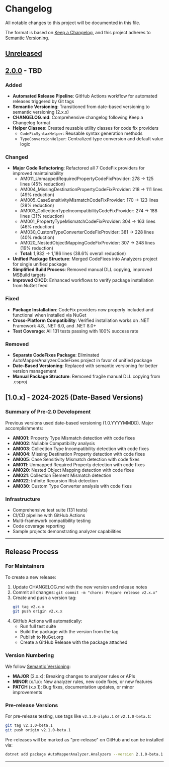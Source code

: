 # Changelog

All notable changes to this project will be documented in this file.

The format is based on [Keep a Changelog](https://keepachangelog.com/en/1.0.0/),
and this project adheres to [Semantic Versioning](https://semver.org/spec/v2.0.0.html).

## [Unreleased]

## [2.0.0] - TBD

### Added
- **Automated Release Pipeline**: GitHub Actions workflow for automated releases triggered by Git tags
- **Semantic Versioning**: Transitioned from date-based versioning to semantic versioning (2.x.x)
- **CHANGELOG.md**: Comprehensive changelog following Keep a Changelog format
- **Helper Classes**: Created reusable utility classes for code fix providers
  - `CodeFixSyntaxHelper`: Reusable syntax generation methods
  - `TypeConversionHelper`: Centralized type conversion and default value logic

### Changed
- **Major Code Refactoring**: Refactored all 7 CodeFix providers for improved maintainability
  - AM011_UnmappedRequiredPropertyCodeFixProvider: 278 → 125 lines (45% reduction)
  - AM004_MissingDestinationPropertyCodeFixProvider: 218 → 111 lines (49% reduction)
  - AM005_CaseSensitivityMismatchCodeFixProvider: 170 → 123 lines (28% reduction)
  - AM003_CollectionTypeIncompatibilityCodeFixProvider: 274 → 188 lines (31% reduction)
  - AM001_PropertyTypeMismatchCodeFixProvider: 304 → 163 lines (46% reduction)
  - AM030_CustomTypeConverterCodeFixProvider: 381 → 228 lines (40% reduction)
  - AM020_NestedObjectMappingCodeFixProvider: 307 → 248 lines (19% reduction)
  - **Total**: 1,932 → 1,186 lines (38.6% overall reduction)
- **Unified Package Structure**: Merged CodeFixes into Analyzers project for single unified package
- **Simplified Build Process**: Removed manual DLL copying, improved MSBuild targets
- **Improved CI/CD**: Enhanced workflows to verify package installation from NuGet feed

### Fixed
- **Package Installation**: CodeFix providers now properly included and functional when installed via NuGet
- **Cross-Platform Compatibility**: Verified installation works on .NET Framework 4.8, .NET 6.0, and .NET 8.0+
- **Test Coverage**: All 131 tests passing with 100% success rate

### Removed
- **Separate CodeFixes Package**: Eliminated AutoMapperAnalyzer.CodeFixes project in favor of unified package
- **Date-Based Versioning**: Replaced with semantic versioning for better version management
- **Manual Package Structure**: Removed fragile manual DLL copying from .csproj

## [1.0.x] - 2024-2025 (Date-Based Versions)

### Summary of Pre-2.0 Development
Previous versions used date-based versioning (1.0.YYYYMMDD). Major accomplishments:

- **AM001**: Property Type Mismatch detection with code fixes
- **AM002**: Nullable Compatibility analysis
- **AM003**: Collection Type Incompatibility detection with code fixes
- **AM004**: Missing Destination Property detection with code fixes
- **AM005**: Case Sensitivity Mismatch detection with code fixes
- **AM011**: Unmapped Required Property detection with code fixes
- **AM020**: Nested Object Mapping detection with code fixes
- **AM021**: Collection Element Mismatch detection
- **AM022**: Infinite Recursion Risk detection
- **AM030**: Custom Type Converter analysis with code fixes

### Infrastructure
- Comprehensive test suite (131 tests)
- CI/CD pipeline with GitHub Actions
- Multi-framework compatibility testing
- Code coverage reporting
- Sample projects demonstrating analyzer capabilities

---

## Release Process

### For Maintainers

To create a new release:

1. Update CHANGELOG.md with the new version and release notes
2. Commit all changes: `git commit -m "chore: Prepare release v2.x.x"`
3. Create and push a version tag:
   ```bash
   git tag v2.x.x
   git push origin v2.x.x
   ```
4. GitHub Actions will automatically:
   - Run full test suite
   - Build the package with the version from the tag
   - Publish to NuGet.org
   - Create a GitHub Release with the package attached

### Version Numbering

We follow [Semantic Versioning](https://semver.org/):

- **MAJOR** (2.x.x): Breaking changes to analyzer rules or APIs
- **MINOR** (x.1.x): New analyzer rules, new code fixes, or new features
- **PATCH** (x.x.1): Bug fixes, documentation updates, or minor improvements

### Pre-release Versions

For pre-release testing, use tags like `v2.1.0-alpha.1` or `v2.1.0-beta.1`:

```bash
git tag v2.1.0-beta.1
git push origin v2.1.0-beta.1
```

Pre-releases will be marked as "pre-release" on GitHub and can be installed via:
```bash
dotnet add package AutoMapperAnalyzer.Analyzers --version 2.1.0-beta.1
```

---

[Unreleased]: https://github.com/georgepwall1991/automapper-analyser/compare/v2.0.0...HEAD
[2.0.0]: https://github.com/georgepwall1991/automapper-analyser/releases/tag/v2.0.0
